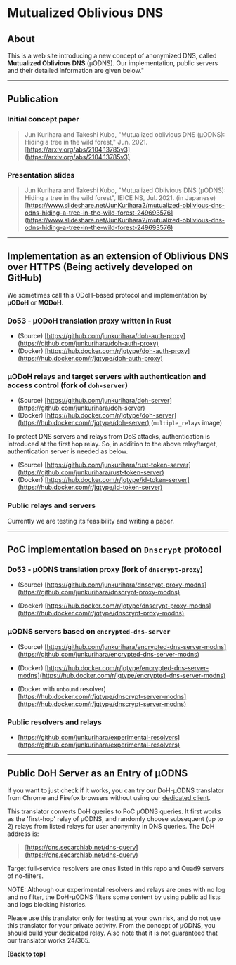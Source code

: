 # Mutualized Oblivious DNS

## About

This is a web site introducing a new concept of anonymized DNS, called **Mutualized Oblivious DNS** (μODNS). Our implementation, public servers and their detailed information are given below."

---

## Publication

### Initial concept paper

> Jun Kurihara and Takeshi Kubo, "Mutualized oblivious DNS (μODNS): Hiding a tree in the wild forest," Jun. 2021.
> [https://arxiv.org/abs/2104.13785v3](https://arxiv.org/abs/2104.13785v3)

### Presentation slides

> Jun Kurihara and Takeshi Kubo, "Mutualized Oblivious DNS (μODNS): Hiding a tree in the wild forest", IEICE NS, Jul. 2021. (in Japanese)
> [https://www.slideshare.net/JunKurihara2/mutualized-oblivious-dns-odns-hiding-a-tree-in-the-wild-forest-249693576](https://www.slideshare.net/JunKurihara2/mutualized-oblivious-dns-odns-hiding-a-tree-in-the-wild-forest-249693576)

---

## Implementation as an extension of Oblivious DNS over HTTPS (Being actively developed on GitHub)

We sometimes call this ODoH-based protocol and implementation by **μODoH** or **MODoH**.

### Do53 - μODoH translation proxy written in Rust

- (Source) [https://github.com/junkurihara/doh-auth-proxy](https://github.com/junkurihara/doh-auth-proxy)
- (Docker) [https://hub.docker.com/r/jqtype/doh-auth-proxy](https://hub.docker.com/r/jqtype/doh-auth-proxy)

### μODoH relays and target servers with authentication and access control (fork of `doh-server`)

- (Source) [https://github.com/junkurihara/doh-server](https://github.com/junkurihara/doh-server)
- (Docker) [https://hub.docker.com/r/jqtype/doh-server](https://hub.docker.com/r/jqtype/doh-server) (`multiple_relays` image)

To protect DNS servers and relays from DoS attacks, authentication is introduced at the first hop relay. So, in addition to the above relay/target, authentication server is needed as below.

- (Source) [https://github.com/junkurihara/rust-token-server](https://github.com/junkurihara/rust-token-server)
- (Docker) [https://hub.docker.com/r/jqtype/id-token-server](https://hub.docker.com/r/jqtype/id-token-server)

### Public relays and servers

Currently we are testing its feasibility and writing a paper.

---

## PoC implementation based on `Dnscrypt` protocol

### Do53 - μODNS translation proxy (fork of `dnscrypt-proxy`)

- (Source) [https://github.com/junkurihara/dnscrypt-proxy-modns](https://github.com/junkurihara/dnscrypt-proxy-modns)

- (Docker) [https://hub.docker.com/r/jqtype/dnscrypt-proxy-modns](https://hub.docker.com/r/jqtype/dnscrypt-proxy-modns)

### μODNS servers based on `encrypted-dns-server`

- (Source) [https://github.com/junkurihara/encrypted-dns-server-modns](https://github.com/junkurihara/encrypted-dns-server-modns)

- (Docker) [https://hub.docker.com/r/jqtype/encrypted-dns-server-modns](https://hub.docker.com/r/jqtype/encrypted-dns-server-modns)

- (Docker with `unbound` resolver) [https://hub.docker.com/r/jqtype/dnscrypt-server-modns](https://hub.docker.com/r/jqtype/dnscrypt-server-modns)

### Public resolvers and relays

- [https://github.com/junkurihara/experimental-resolvers](https://github.com/junkurihara/experimental-resolvers)

---

## Public DoH Server as an Entry of μODNS

If you want to just check if it works, you can try our DoH-μODNS translator from Chrome and Firefox browsers without using our [dedicated client](https://github.com/junkurihara/dnscrypt-proxy-modns).

This translator converts DoH queries to PoC μODNS queries. It first works as the 'first-hop' relay of μODNS, and randomly choose subsequent (up to 2) relays from listed relays for user anonymity in DNS queries. The DoH address is:

> [https://dns.secarchlab.net/dns-query](https://dns.secarchlab.net/dns-query)

Target full-service resolvers are ones listed in this repo and Quad9 servers of no-filters.

NOTE: Although our experimental resolvers and relays are ones with no log and no filter, the DoH-μODNS filters some content by using public ad lists and logs blocking histories.

Please use this translator only for testing at your own risk, and do not use this translator for your private activity. From the concept of μODNS, you should build your dedicated relay. Also note that it is not guaranteed that our translator works 24/365.

**[[Back to top]](../)**
